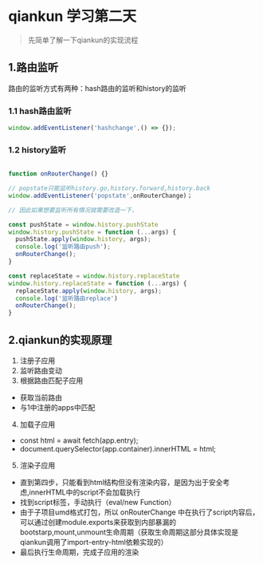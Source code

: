 

# qiankun 学习第二天

> 先简单了解一下qiankun的实现流程

## 1.路由监听

路由的监听方式有两种：hash路由的监听和history的监听

### 1.1 hash路由监听
```javascript
window.addEventListener('hashchange',() => {});
```

### 1.2 history监听

```javascript

function onRouterChange() {}

// popstate只能监听history.go,history.forward,history.back
window.addEventListener('popstate',onRouterChange)；

// 因此如果想要监听所有情况就需要改造一下，

const pushState = window.history.pushState
window.history.pushState = function (...args) {
  pushState.apply(window.history, args);
  console.log('监听路由push');
  onRouterChange();
}

const replaceState = window.history.replaceState
window.history.replaceState = function (...args) {
  replaceState.apply(window.history, args);
  console.log('监听路由replace')
  onRouterChange();
}

```

## 2.qiankun的实现原理

1. 注册子应用
2. 监听路由变动
3. 根据路由匹配子应用
  - 获取当前路由
  - 与1中注册的apps中匹配
4. 加载子应用
  - const html = await fetch(app.entry);
  - document.querySelector(app.container).innerHTML = html;
5. 渲染子应用
  - 直到第四步，只能看到html结构但没有渲染内容，是因为出于安全考虑,innerHTML中的script不会加载执行
  - 找到script标签，手动执行（eval/new Function）
  - 由于子项目umd格式打包，所以 onRouterChange 中在执行了script内容后，可以通过创建module.exports来获取到内部暴漏的bootstarp,mount,unmount生命周期（获取生命周期这部分具体实现是qiankun调用了import-entry-html依赖实现的）
  - 最后执行生命周期，完成子应用的渲染
